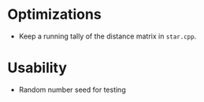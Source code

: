 Optimizations
===============================================================================

-   Keep a running tally of the distance matrix in `star.cpp`.

Usability
===============================================================================

-   Random number seed for testing
